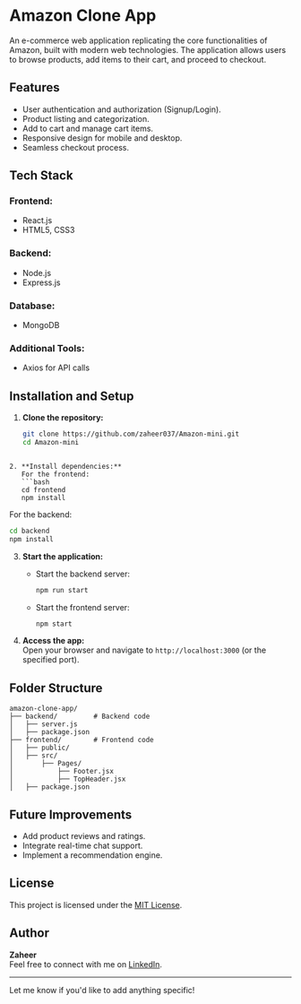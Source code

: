 # Amazon Clone App  

An e-commerce web application replicating the core functionalities of Amazon, built with modern web technologies. The application allows users to browse products, add items to their cart, and proceed to checkout.

## Features  
- User authentication and authorization (Signup/Login).  
- Product listing and categorization.  
- Add to cart and manage cart items.  
- Responsive design for mobile and desktop.  
- Seamless checkout process.  

## Tech Stack  

### Frontend:  
- React.js  
- HTML5, CSS3  

### Backend:  
- Node.js  
- Express.js  

### Database:  
- MongoDB  

### Additional Tools:  
- Axios for API calls  

## Installation and Setup  

1. **Clone the repository:**  
   ```bash  
   git clone https://github.com/zaheer037/Amazon-mini.git  
   cd Amazon-mini
```  

2. **Install dependencies:**  
   For the frontend:  
   ```bash  
   cd frontend  
   npm install  
   ```  
   For the backend:  
   ```bash  
   cd backend  
   npm install  
   ```  

3. **Start the application:**  
   - Start the backend server:  
     ```bash  
     npm run start  
     ```  
   - Start the frontend server:  
     ```bash  
     npm start  
     ```  

4. **Access the app:**  
   Open your browser and navigate to `http://localhost:3000` (or the specified port).  

## Folder Structure  

```  
amazon-clone-app/  
├── backend/         # Backend code  
│   ├── server.js  
│   ├── package.json  
├── frontend/        # Frontend code  
│   ├── public/  
│   ├── src/  
│       ├── Pages/  
│           ├── Footer.jsx  
│           ├── TopHeader.jsx  
│   ├── package.json   
```  


## Future Improvements  
- Add product reviews and ratings.  
- Integrate real-time chat support.  
- Implement a recommendation engine.  

## License  
This project is licensed under the [MIT License](LICENSE).  

## Author  
**Zaheer**  
Feel free to connect with me on [LinkedIn](www.linkedin.com/in/zaheer-maseed).  

---

Let me know if you'd like to add anything specific!
